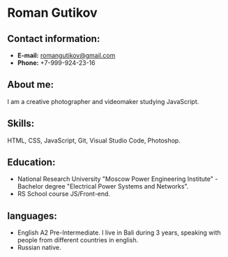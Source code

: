 # Roman Gutikov
## Contact information:
* **E-mail:** romangutikov@gmail.com
* **Phone:** +7-999-924-23-16
## **About me:**
I am a сreative photographer and videomaker studying JavaScript.
## Skills:
HTML, CSS, JavaScript, Git, Visual Studio Code, Photoshop.
## **Education:**
* National Research University "Moscow Power Engineering Institute" - Bachelor degree "Electrical Power Systems and Networks".
* RS School course JS/Front-end.
## **languages:**
* English A2 Pre-Intermediate. I live in Bali during 3 years, speaking with people from different countries in english.
* Russian native.
